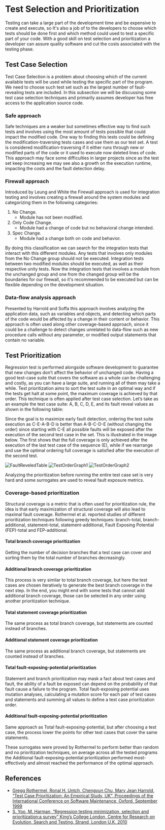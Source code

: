# Test Selection and Prioritization

Testing can take a large part of the development time and be expensive to create and execute, so It's also a job of to the developers to choose which tests should be done first and which method could used to test a specific part of your code. With a good skill on test selection and prioritization a developer can assure quality software and cut the costs associated with the testing phase.

## Test Case Selection

Test Case Selection is a problem about choosing which of the current available tests will be used while testing the specific part of the program. We need to choose such test set such as the largest number of fault-revealing tests are included. In this subsection we will be discussing some test case selection techniques and primarily assumes developer has free access to the application source code.

### Safe approach

Safe techniques are a weaker but sometimes effective way to find such tests and involves using the most amount of tests possible that could impact the modified code. One way to finding this tests could be defining the modification-traversing tests cases and use them as our test set.
A test is considered modification-traversing if it either runs through new or modified parts of the code or it used to execute now deleted lines of code.
This approach may face some difficulties in larger projects since as the test set keep increasing we may see also a growth on the execution runtime, impacting the costs and the fault detection delay.

### Firewall approach

Introduced by Leung and White the Firewall approach is used for integration testing and involves creating a firewall around the system modules and categorizing them in the following categories:

1. No Change.
   - Module has not been modified.
1. Only Code Change.
   - Module had a change of code but no behavioral change intended.
1. Spec Change.
   - Module had a change both on code and behavior.

By doing this classification we can search for the integration tests that interact with this different modules. Any tests that involves only modules from the No Change group should not be executed. Integration tests between two modified modules should be executed, as well as their respective unity tests. Now the integration tests that involves a module from the unchanged group and one from the changed group will be the boundaries for our firewall, so it's recommended to be executed but can be flexible depending on the development situation.

### Data-flow analysis approach

Presented by Harrold and Soffa this approach involves analyzing the application data, such as variables and objects, and detecting which parts of the code would be affected by a change in their content or behavior.
This approach is often used along other coverage-based approach, since it could be a challenge to detect changes unrelated to data-flow such as new procedure calls without any parameter, or modified output statements that contain no variable.

## Test Prioritization

Regression test is performed alongside software development to guarantee that new changes don’t affect the behavior of unchanged code. Having a good test-case suite that covers the software as a whole can be challenging and costly, as you can have a large suite, and running all of them may take a while.
Test prioritization aims to sort the test suite in an optimal way and if the tests get halt at some point, the maximum coverage is achieved by that order. This technique is often applied after test case selection.
Let’s take as an example the test case suite: A, B, C, D, E, and its fault reveal values as shown in the following table:

Since the goal is to maximize early fault detection, ordering the test suite execution as C-E-A-B-D is better than A-B-C-D-E (without changing the order) since starting with C-E all possible faults will be exposed after the execution of the second test case in the set. This is illustrated in the image below. The first shows that the full coverage is only achieved after the execution of the last test case of the sequence (E), while if we rearrange and use the optimal ordering full coverage is satisfied after the execution of the second test.

![FaultReveledTable](../assets/fault_revealed.jpeg)
![TestOrderGraph1](../assets/test_order1.jpeg)
![TestOrderGraph2](../assets/test_order2.jpeg)

Analyzing the prioritization before running the entire test case set is very hard and some surrogates are used to reveal fault exposure metrics.

### Coverage-based prioritization

Structural coverage is a metric that is often used for prioritization rule, the idea is that early maximization of structural coverage will also lead to maximal fault coverage. Rothermel et al. reported studies of different prioritization techniques following greedy techniques: branch-total, branch-additional, statement-total, statement-additional, Fault Exposing Potential (FEP)-total and FEP-additional.

#### Total branch coverage prioritization

Getting the number of decision branches that a test case can cover and sorting them by the total number of branches decreasingly.

#### Additional branch coverage prioritization

This process is very similar to total branch coverage, but here the test cases are chosen iteratively to generate the best branch coverage in the next step. In the end, you might end with some tests that cannot add additional branch coverage, those can be selected in any order using another prioritization technique.

#### Total statement coverage prioritization

The same process as total branch coverage, but statements are counted instead of branches.

#### Additional statement coverage prioritization

The same process as additional branch coverage, but statements are counted instead of branches.

#### Total fault-exposing-potential prioritization

Statement and branch prioritization may mask a fact about test cases and fault, the ability of a fault be exposed can depend on the probability of that fault cause a failure to the program. Total fault-exposing potential uses mutation analyses, calculating a mutation score for each pair of test cases and statements and summing all values to define a test case prioritization order.

#### Additional fault-exposing-potential prioritization

Same approach as Total fault-exposing-potential, but after choosing a test case, the process lower the points for other test cases that cover the same statements.

These surrogates were proved by Rothermel to perform better than random and no prioritization techniques, on average across all the tested programs the Additional fault-exposing-potential prioritization performed most-effectively and almost reached the performance of the optimal approach.

## References

- [Gregg Rothermel, Ronal H. Untch, Chengyun Chu, Mary Jean Harrold, “Test Case Prioritization: An Empirical Study, UK”, Proceedings of the International Conference on Software Maintenance, Oxford, September 1999](http://cse.unl.edu/~grother/papers/icsm99.pdf)
- [S. Yoo, M. Harman, “Regression testing minimization, selection and prioritization:a survey” King’s College London, Centre for Research on Evolution, Search and Testing, Strand, London U.K. 2010](https://dl.acm.org/doi/10.1002/stv.430)
